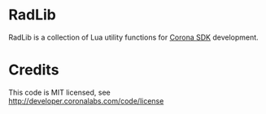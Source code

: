 # RadLib

RadLib is a collection of Lua utility functions for [Corona SDK](http://www.coronalabs.com) development.

# Credits

This code is MIT licensed, see http://developer.coronalabs.com/code/license
